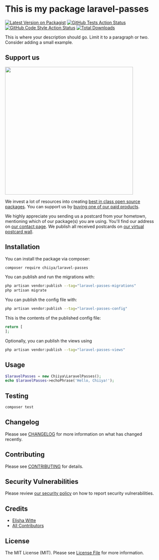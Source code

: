 # This is my package laravel-passes

[![Latest Version on Packagist](https://img.shields.io/packagist/v/chiiya/laravel-passes.svg?style=flat-square)](https://packagist.org/packages/chiiya/laravel-passes)
[![GitHub Tests Action Status](https://img.shields.io/github/workflow/status/chiiya/laravel-passes/run-tests?label=tests)](https://github.com/chiiya/laravel-passes/actions?query=workflow%3Arun-tests+branch%3Amain)
[![GitHub Code Style Action Status](https://img.shields.io/github/workflow/status/chiiya/laravel-passes/Check%20&%20fix%20styling?label=code%20style)](https://github.com/chiiya/laravel-passes/actions?query=workflow%3A"Check+%26+fix+styling"+branch%3Amain)
[![Total Downloads](https://img.shields.io/packagist/dt/chiiya/laravel-passes.svg?style=flat-square)](https://packagist.org/packages/chiiya/laravel-passes)

This is where your description should go. Limit it to a paragraph or two. Consider adding a small example.

## Support us

[<img src="https://github-ads.s3.eu-central-1.amazonaws.com/laravel-passes.jpg?t=1" width="419px" />](https://spatie.be/github-ad-click/laravel-passes)

We invest a lot of resources into creating [best in class open source packages](https://spatie.be/open-source). You can support us by [buying one of our paid products](https://spatie.be/open-source/support-us).

We highly appreciate you sending us a postcard from your hometown, mentioning which of our package(s) you are using. You'll find our address on [our contact page](https://spatie.be/about-us). We publish all received postcards on [our virtual postcard wall](https://spatie.be/open-source/postcards).

## Installation

You can install the package via composer:

```bash
composer require chiiya/laravel-passes
```

You can publish and run the migrations with:

```bash
php artisan vendor:publish --tag="laravel-passes-migrations"
php artisan migrate
```

You can publish the config file with:

```bash
php artisan vendor:publish --tag="laravel-passes-config"
```

This is the contents of the published config file:

```php
return [
];
```

Optionally, you can publish the views using

```bash
php artisan vendor:publish --tag="laravel-passes-views"
```

## Usage

```php
$laravelPasses = new Chiiya\LaravelPasses();
echo $laravelPasses->echoPhrase('Hello, Chiiya!');
```

## Testing

```bash
composer test
```

## Changelog

Please see [CHANGELOG](CHANGELOG.md) for more information on what has changed recently.

## Contributing

Please see [CONTRIBUTING](.github/CONTRIBUTING.md) for details.

## Security Vulnerabilities

Please review [our security policy](../../security/policy) on how to report security vulnerabilities.

## Credits

- [Elisha Witte](https://github.com/chiiya)
- [All Contributors](../../contributors)

## License

The MIT License (MIT). Please see [License File](LICENSE.md) for more information.
